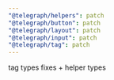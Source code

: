 ```yaml
---
"@telegraph/helpers": patch
"@telegraph/button": patch
"@telegraph/layout": patch
"@telegraph/input": patch
"@telegraph/tag": patch
---
```


tag types fixes + helper types
